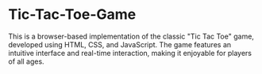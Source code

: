 # Tic-Tac-Toe-Game
This is a browser-based implementation of the classic "Tic Tac Toe" game, developed using HTML, CSS, and JavaScript. The game features an intuitive interface and real-time interaction, making it enjoyable for players of all ages.
